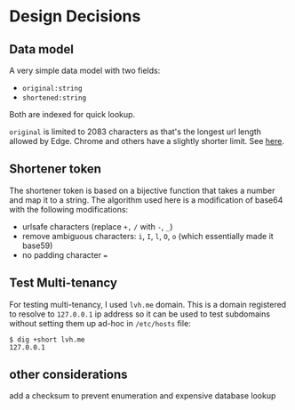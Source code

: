 Design Decisions
================

Data model
----------

A very simple data model with two fields:
* `original:string`
* `shortened:string`

Both are indexed for quick lookup.

`original` is limited to 2083 characters as that's the longest url length allowed by Edge. Chrome and others have a slightly shorter limit. See [here](https://helpx.adobe.com/experience-manager/scene7/kb/base/is_protocol-_-forming_is/url-character-limit-get-requests.html).


Shortener token
---------------

The shortener token is based on a bijective function that takes a number and map it to a string. The algorithm used here is a modification of base64 with the following modifications:

* urlsafe characters (replace `+,` `/` with `-`, `_`)
* remove ambiguous characters: `i`, `I`, `l`, `O`, `o` (which essentially made it base59)
* no padding character `=`

Test Multi-tenancy
------------------

For testing multi-tenancy, I used `lvh.me` domain. This is a domain registered to resolve to `127.0.0.1` ip address so it can be used to test subdomains without setting them up ad-hoc in `/etc/hosts` file:

    $ dig +short lvh.me
    127.0.0.1

other considerations
--------------------

add a checksum to prevent enumeration and expensive database lookup
